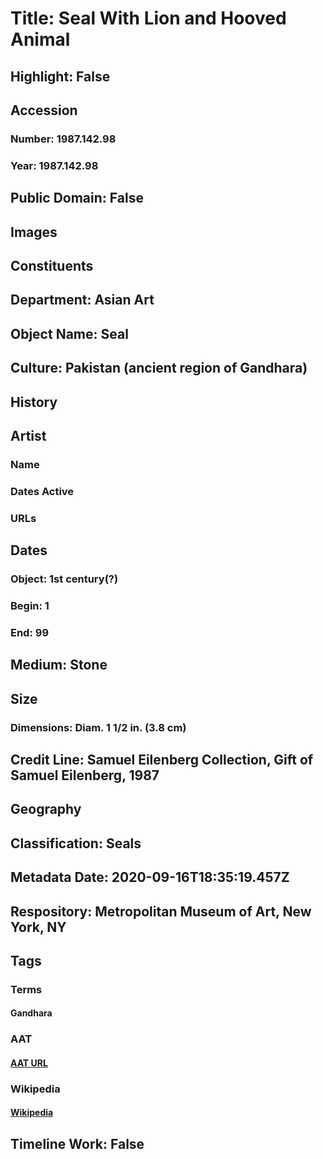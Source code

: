 # Title: Seal With Lion and Hooved Animal
## Highlight: False
## Accession
### Number: 1987.142.98
### Year: 1987.142.98
## Public Domain: False
## Images
## Constituents
## Department: Asian Art
## Object Name: Seal
## Culture: Pakistan (ancient region of Gandhara)
## History
## Artist
### Name
### Dates Active
### URLs
## Dates
### Object: 1st century(?)
### Begin: 1
### End: 99
## Medium: Stone
## Size
### Dimensions: Diam. 1 1/2 in. (3.8 cm)
## Credit Line: Samuel Eilenberg Collection, Gift of Samuel Eilenberg, 1987
## Geography
## Classification: Seals
## Metadata Date: 2020-09-16T18:35:19.457Z
## Respository: Metropolitan Museum of Art, New York, NY
## Tags
### Terms
#### Gandhara
### AAT
#### [AAT URL](http://vocab.getty.edu/page/aat/300018889)
### Wikipedia
#### [Wikipedia]()
## Timeline Work: False